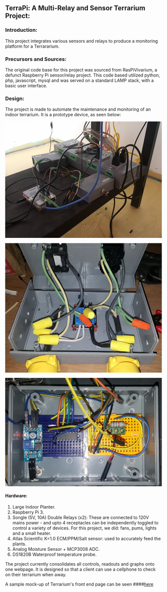 ## TerraPi: A Multi-Relay and Sensor Terrarium Project:

### Introduction:

This project integrates various sensors and relays to produce a monitoring platform for a Terrararium.

### Precursors and Sources:

The original code base for this project was sourced from RasPiVivarium, a defunct Raspberry Pi sensor/relay project. This code based utilized python, php, javascript, mysql and was served on a standard LAMP stack, with a basic user interface.

### Design:

The project is made to automate the maintenance and monitoring of an indoor terrarium. It is a prototype device, as seen below:

![alt text][components]

![alt text][relays]

![alt text][sensors]

#### Hardware:
1) Large Indoor Planter.
2) Raspberry Pi 3.
2) Songle (5V, 10A) Double Relays (x2): These are connected to 120V mains power - and upto 4 receptacles can be independently toggled to control a variety of devices. For this project, we did: fans, pums, lights and a small heater.
3) Atlas Scientific K=1.0 ECM/PPM/Salt sensor: used to accurately feed the plants.
4) Analog Moisture Sensor + MCP3008 ADC.
5) DS1820B Waterproof temperature probe.

The project currently consolidates all controls, readouts and graphs onto one webpage. It is designed so that a client can use a cellphone to check on their terrarium when away.

A sample mock-up of Terrarium's front end page can be seen ####[here][site]

[components]: ./pics/components.jpg

[relays]: ./pics/relaywiring.jpg

[sensors]: ./pics/sensorwiring.jpg

[site]: http://www.cumulativeparadigms.org/html/monitor.html
